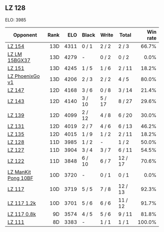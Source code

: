 ## LZ 128 ##

ELO: 3985

Opponent | Rank | ELO | Black | Write | Total | Win rate
---------|-----:|----:|-------|-------|-------|-------:
[LZ 154](LZ%20154.md) | 13D | 4311 | 0 / 1 | 2 / 2 | 2 / 3 | 66.7%
[LZ LM 15BGX37](LZ%20LM%2015BGX37.md) | 13D | 4279 | - | 0 / 2 | 0 / 2 | 0.0%
[LZ 151](LZ%20151.md) | 13D | 4245 | 1 / 5 | 1 / 6 | 2 / 11 | 18.2%
[LZ PhoenixGo v1](LZ%20PhoenixGo%20v1.md) | 13D | 4206 | 2 / 3 | 2 / 2 | 4 / 5 | 80.0%
[LZ 147](LZ%20147.md) | 12D | 4168 | 3 / 6 | 0 / 8 | 3 / 14 | 21.4%
[LZ 143](LZ%20143.md) | 12D | 4140 | 3 / 10 | 5 / 17 | 8 / 27 | 29.6%
[LZ 139](LZ%20139.md) | 12D | 4099 | 2 / 12 | 4 / 8 | 6 / 20 | 30.0%
[LZ 131](LZ%20131.md) | 12D | 4019 | 2 / 7 | 4 / 6 | 6 / 13 | 46.2%
[LZ 135](LZ%20135.md) | 12D | 4015 | 1 / 9 | 1 / 2 | 2 / 11 | 18.2%
[LZ 128](LZ%20128.md) | 11D | 3985 | 1 / 2 | - | 1 / 2 | 50.0%
[LZ 127](LZ%20127.md) | 11D | 3904 | 3 / 4 | 3 / 7 | 6 / 11 | 54.5%
[LZ 122](LZ%20122.md) | 11D | 3848 | 6 / 10 | 6 / 7 | 12 / 17 | 70.6%
[LZ ManKit Pong 10BF](LZ%20ManKit%20Pong%2010BF.md) | 10D | 3720 | - | 0 / 1 | 0 / 1 | 0.0%
[LZ 117](LZ%20117.md) | 10D | 3719 | 5 / 5 | 7 / 8 | 12 / 13 | 92.3%
[LZ 117 1.2k](LZ%20117%201.2k.md) | 10D | 3701 | 5 / 6 | 6 / 6 | 11 / 12 | 91.7%
[LZ 117 0.8k](LZ%20117%200.8k.md) | 9D | 3574 | 4 / 5 | 5 / 6 | 9 / 11 | 81.8%
[LZ 111](LZ%20111.md) | 8D | 3383 | - | 1 / 1 | 1 / 1 | 100.0%
